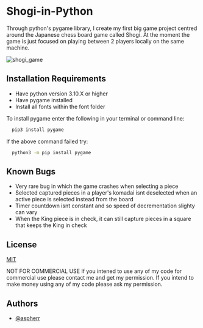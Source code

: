 # Shogi-in-Python

Through python's pygame library, I create my first big game project centred around the Japanese chess board game called Shogi. At the moment the game is just focused on playing between 2 players locally on the same machine.

![shogi_game](https://user-images.githubusercontent.com/90066802/177181791-6f085957-187f-4026-953c-068a45ac52cc.gif)


## Installation Requirements

- Have python version 3.10.X or higher
- Have pygame installed
- Install all fonts within the font folder

To install pygame enter the following in your terminal or command line: 
```bash
  pip3 install pygame
```

If the above command failed try:
```bash
  python3 -m pip install pygame
``` 

## Known Bugs

- Very rare bug in which the game crashes when selecting a piece
- Selected captured pieces in a player's komadai isnt deselected when an active piece is selected instead from the board
- Timer countdown isnt constant and so speed of decrementation slighty can vary
- When the King piece is in check, it can still capture pieces in a square that keeps the King in check


## License

[MIT](https://choosealicense.com/licenses/mit/)

NOT FOR COMMERCIAL USE If you intened to use any of my code for commercial use please contact me and get my permission. If you intend to make money using any of my code please ask my permission.


## Authors

- [@aspherr](https://www.github.com/octokatherine)

